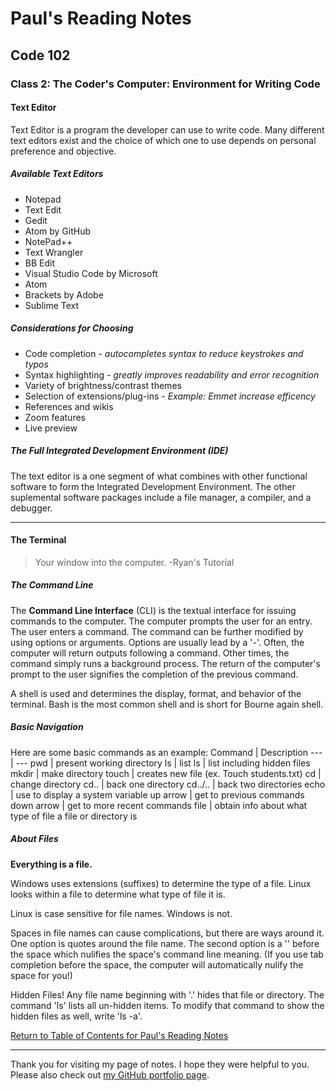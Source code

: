 # Paul's Reading Notes

## Code 102

### Class 2:  The Coder's Computer: Environment for Writing Code

#### Text Editor
Text Editor is a program the developer can use to write code.  Many different text editors exist and the choice of which one to use depends on personal preference and objective.

  ##### Available Text Editors
  - Notepad
  - Text Edit
  - Gedit
  - Atom by GitHub
  - NotePad++
  - Text Wrangler
  - BB Edit
  - Visual Studio Code by Microsoft
  - Atom
  - Brackets by Adobe
  - Sublime Text

  ##### Considerations for Choosing
  + Code completion - *autocompletes syntax to reduce keystrokes and typos*
  + Syntax highlighting - *greatly improves readability and error recognition*
  + Variety of brightness/contrast themes
  + Selection of extensions/plug-ins - *Example: Emmet increase efficency*
  + References and wikis
  + Zoom features
  + Live preview

##### The Full Integrated Development Environment (IDE)
The text editor is a one segment of what combines with other functional software to form the Integrated Development Environment.  The other suplemental software packages include a file manager, a compiler, and a debugger.

---

#### The Terminal

>Your window into the computer.
>     -Ryan's Tutorial

##### The Command Line
The **Command Line Interface** (CLI) is the textual interface for issuing commands to the computer.  The computer prompts the user for an entry.  The user enters a command.  The command can be further modified by using options or arguments.  Options are usually lead by a '-'.  Often, the computer will return outputs following a command.  Other times, the command simply runs a background process. The return of the computer's prompt to the user signifies the completion of the previous command.

A shell is used and determines the display, format, and behavior of the terminal.  Bash is the most common shell and is short for Bourne again shell.


##### Basic Navigation


Here are some basic commands as an example:
Command   |   Description
---   |   ---
pwd   |   present working directory
ls   |   list
ls   |   list including hidden files
mkdir   |   make directory
touch   |   creates new file (ex.  Touch students.txt)
cd   |   change directory
cd..   |   back one directory
cd../..   |   back two directories
echo   |   use to display a system variable
up arrow   |   get to previous commands
down arrow   |   get to more recent commands
file   |   obtain info about what type of file a file or directory is


##### About Files

**Everything is a file.**

Windows uses extensions (suffixes) to determine the type of a file.  Linux looks within a file to determine what type of file it is.

Linux is case sensitive for file names.  Windows is not.

Spaces in file names can cause complications, but there are ways around it.  One option is quotes around the file name.  The second option is a '\' before the space which nulifies the space's command line meaning.  (If you use tab completion before the space, the computer will automatically nulify the space for you!)

Hidden Files!  Any file name beginning with '.' hides that file or directory.  The command 'ls' lists all un-hidden items.  To modify that command to show the hidden files as well, write 'ls -a'.


[Return to Table of Contents for Paul's Reading Notes](https://paul-leonard.github.io/reading-notes/ "Go back to find more notes!")

---

Thank you for visiting my page of notes.  I hope they were helpful to you.  Please also check out [my GitHub portfolio page](https://github.com/paul-leonard "Paul's GitHub Portfolio").
